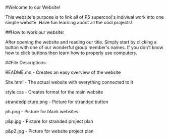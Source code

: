 #Welcome to our Website!

This website's purpose is to link all of P5 supercool's indiviual work into one simple website. Have fun learning about all the cool projects!

##How to work our website:

After opening the website and reading our title. Simply start by clicking a button with one of our wonderful group member's names. If you don't know how to click buttons then learn how to properly use computers. 

##File Descriptions 


README.md - Creates an easy overview of the website

Site.html - The actual website with everything connected to it

style.css - Creates format for the main website

strandedpicture.png - Picture for stranded button

ph.png - Picture for blank websites

p&p.jpg - Picture for stranded project plan

p&p2.jpg - Picture for website project plan
